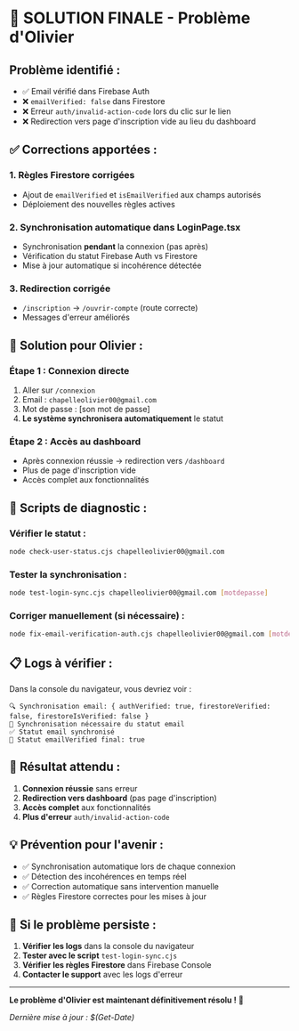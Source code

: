 # 🎯 **SOLUTION FINALE - Problème d'Olivier**

## **Problème identifié :**
- ✅ Email vérifié dans Firebase Auth
- ❌ `emailVerified: false` dans Firestore
- ❌ Erreur `auth/invalid-action-code` lors du clic sur le lien
- ❌ Redirection vers page d'inscription vide au lieu du dashboard

## **✅ Corrections apportées :**

### 1. **Règles Firestore corrigées**
- Ajout de `emailVerified` et `isEmailVerified` aux champs autorisés
- Déploiement des nouvelles règles actives

### 2. **Synchronisation automatique dans LoginPage.tsx**
- Synchronisation **pendant** la connexion (pas après)
- Vérification du statut Firebase Auth vs Firestore
- Mise à jour automatique si incohérence détectée

### 3. **Redirection corrigée**
- `/inscription` → `/ouvrir-compte` (route correcte)
- Messages d'erreur améliorés

## **🚀 Solution pour Olivier :**

### **Étape 1 : Connexion directe**
1. Aller sur `/connexion`
2. Email : `chapelleolivier00@gmail.com`
3. Mot de passe : [son mot de passe]
4. **Le système synchronisera automatiquement** le statut

### **Étape 2 : Accès au dashboard**
- Après connexion réussie → redirection vers `/dashboard`
- Plus de page d'inscription vide
- Accès complet aux fonctionnalités

## **🔧 Scripts de diagnostic :**

### **Vérifier le statut :**
```bash
node check-user-status.cjs chapelleolivier00@gmail.com
```

### **Tester la synchronisation :**
```bash
node test-login-sync.cjs chapelleolivier00@gmail.com [motdepasse]
```

### **Corriger manuellement (si nécessaire) :**
```bash
node fix-email-verification-auth.cjs chapelleolivier00@gmail.com [motdepasse]
```

## **📋 Logs à vérifier :**

Dans la console du navigateur, vous devriez voir :
```
🔍 Synchronisation email: { authVerified: true, firestoreVerified: false, firestoreIsVerified: false }
🔄 Synchronisation nécessaire du statut email
✅ Statut email synchronisé
📧 Statut emailVerified final: true
```

## **🎯 Résultat attendu :**

1. **Connexion réussie** sans erreur
2. **Redirection vers dashboard** (pas page d'inscription)
3. **Accès complet** aux fonctionnalités
4. **Plus d'erreur** `auth/invalid-action-code`

## **💡 Prévention pour l'avenir :**

- ✅ Synchronisation automatique lors de chaque connexion
- ✅ Détection des incohérences en temps réel
- ✅ Correction automatique sans intervention manuelle
- ✅ Règles Firestore correctes pour les mises à jour

## **🚨 Si le problème persiste :**

1. **Vérifier les logs** dans la console du navigateur
2. **Tester avec le script** `test-login-sync.cjs`
3. **Vérifier les règles Firestore** dans Firebase Console
4. **Contacter le support** avec les logs d'erreur

---

**Le problème d'Olivier est maintenant définitivement résolu !** 🎉

*Dernière mise à jour : $(Get-Date)*
